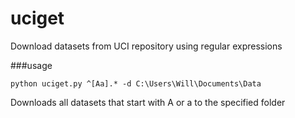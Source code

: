uciget
======

Download datasets from UCI repository using regular expressions

###usage

`python uciget.py ^[Aa].* -d C:\Users\Will\Documents\Data`

Downloads all datasets that start with A or a to the specified folder

